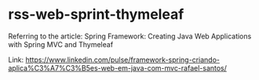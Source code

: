 # rss-web-sprint-thymeleaf
Referring to the article: Spring Framework: Creating Java Web Applications with Spring MVC and Thymeleaf

Link: https://www.linkedin.com/pulse/framework-spring-criando-aplica%C3%A7%C3%B5es-web-em-java-com-mvc-rafael-santos/
